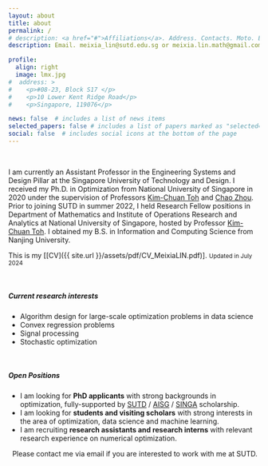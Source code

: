 ```yaml
---
layout: about
title: about
permalink: /
# description: <a href="#">Affiliations</a>. Address. Contacts. Moto. Etc.
description: Email. meixia_lin@sutd.edu.sg or meixia.lin.math@gmail.com

profile:
  align: right
  image: lmx.jpg
#  address: >
#    <p>#08-23, Block S17 </p>
#    <p>10 Lower Kent Ridge Road</p>
#    <p>Singapore, 119076</p>

news: false  # includes a list of news items
selected_papers: false # includes a list of papers marked as "selected={true}"
social: false  # includes social icons at the bottom of the page
---
```


&nbsp;

I am currently an Assistant Professor in the Engineering Systems and Design Pillar at the Singapore University of Technology and Design. I received my Ph.D. in Optimization from National University of Singapore in 2020 under the supervision of Professors <a href="https://blog.nus.edu.sg/mattohkc/" style="text-decoration: underline;"> Kim-Chuan Toh</a> and <a href="https://matzc.github.io/" style="text-decoration: underline;"> Chao Zhou</a>. Prior to joining SUTD in summer 2022, I held Research Fellow positions in Department of Mathematics and Institute of Operations Research and Analytics at National University of Singapore, hosted by Professor <a href="https://blog.nus.edu.sg/mattohkc/" style="text-decoration: underline;"> Kim-Chuan Toh</a>. I obtained my B.S. in Information and Computing Science from Nanjing University.

This is my [[CV]({{ site.url }}/assets/pdf/CV_MeixiaLIN.pdf)]. <small>Updated in July 2024</small>


&nbsp;

##### Current research interests #####
* Algorithm design for large-scale optimization problems in data science
* Convex regression problems
* Signal processing
* Stochastic optimization

&nbsp;

##### Open Positions #####
* I am looking for <strong>PhD applicants</strong> with strong backgrounds in optimization, fully-supported by <a href="https://sutd.edu.sg/Admissions/Graduate/Scholarships" style="text-decoration: underline;"> SUTD</a> / <a href="https://aisingapore.org/research/aisg-phd-fellowship-programme/" style="text-decoration: underline;"> AISG</a> / <a href="https://aisingapore.org/research/aisg-phd-fellowship-programme/" style="text-decoration: underline;"> SINGA</a> scholarship.
* I am looking for <strong>students and visiting scholars</strong> with strong interests in the area of optimization, data science and machine learning.
* I am recruiting <strong>research assistants and research interns</strong> with relevant research experience on numerical optimization.

&nbsp;
Please contact me via email if you are interested to work with me at SUTD.
